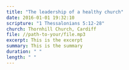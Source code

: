 ```yaml
---
title: "The leadership of a healthy church"
date: 2016-01-01 19:32:10
scripture: "1 Thessalonians 5:12-28"
church: Thornhill Church, Cardiff
file: //path-to-your/file.mp3
excerpt: This is the excerpt
summary: This is the summary
duration: " "
length: " "
---
```


